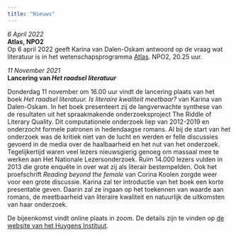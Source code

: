 ```yaml
---
title: "Nieuws"
---
```


*6 April 2022*<br>
**Atlas, NPO2<br>**
Op 6 april 2022 geeft Karina van Dalen-Oskam antwoord op de vraag wat literatuur is in het wetenschapsprogramma [Atlas](https://www.ntr.nl/Atlas/439). NPO2, 20.25 uur.

*11 November 2021*<br>
**Lancering van *Het raadsel literatuur*<br>**

Donderdag 11 november om 16.00 uur vindt de lancering plaats van het boek *Het raadsel literatuur. Is literaire kwaliteit meetbaar?* van Karina van Dalen-Oskam. In het boek presenteert zij de langverwachte synthese van de resultaten uit het spraakmakende onderzoeksproject The Riddle of Literary Quality. Dit computationele onderzoek liep van 2012-2019 en onderzocht formele patronen in hedendaagse romans.
Al bij de start van het onderzoek was de kritiek niet van de lucht en werden er felle discussies gevoerd in de media over de haalbaarheid en het nut van het onderzoek. Tegelijkertijd waren veel lezers nieuwsgierig genoeg om massaal mee te werken aan Het Nationale Lezersonderzoek. Ruim 14.000 lezers vulden in 2013 die grote enquête in over wat zij als literair bestempelden. Ook het proefschrift *Reading beyond the female* van Corina Koolen zorgde weer voor een grote discussie.
Karina zal ter introductie van het boek een korte presentatie geven. Daarin zal ze ingaan op het toekennen van waarde aan romans, de meetbaarheid van literaire kwaliteit en natuurlijk de uitkomsten van haar onderzoek.<br>

De bijeenkomst vindt online plaats in zoom. De details zijn te vinden op [de website van het Huygens Instituut](https://www.huygens.knaw.nl/evenementen/lancering-het-raadsel-literatuur-van-karina-van-dalen-oskam/).
